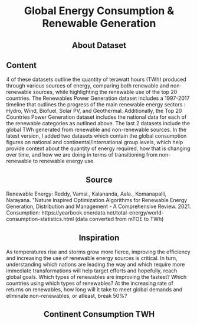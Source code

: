 <h1 align = 'center'> Global Energy Consumption & Renewable Generation
  </h1>
<h2 align = 'center' >About Dataset
  </h2>
 <h2> Content
  </h2>
4 of these datasets outline the quantity of terawatt hours (TWh) produced through various sources of energy, comparing both renewable and non-renewable sources, while highlighting the renewable use of the top 20 countries. The Renewables Power Generation dataset includes a 1997-2017 timeline that outlines the progress of the main renewable energy sectors : Hydro, Wind, Biofuel, Solar PV, and Geothermal. Additionally, the Top 20 Countries Power Generation dataset includes the national data for each of the renewable categories as outlined above. The last 2 datasets include the global TWh generated from renewable and non-renewable sources.
In the latest version, I added two datasets which contain the global consumption figures on national and continental/international group levels, which help provide context about the quantity of energy required, how that is changing over time, and how we are doing in terms of transitioning from non-renewable to renewable energy use.

<h2 align = 'center' > Source
  </h2>
Renewable Energy: Reddy, Vamsi., Kalananda, Aala., Komanapalli, Narayana. "Nature Inspired Optimization Algorithms for Renewable Energy Generation, Distribution and Management - A Comprehensive Review. 2021.
Consumption: https://yearbook.enerdata.net/total-energy/world-consumption-statistics.html (data converted from mTOE to TWh)

<h2 align = 'center' > Inspiration
  </h2>
  As temperatures rise and storms grow more fierce, improving the efficiency and increasing the use of renewable energy sources is critical. In turn, understanding which nations are leading the way and which require more immediate transformations will help target efforts and hopefully, reach global goals.
Which types of renewables are improving the fastest? Which countries using which types of renewables? At the increasing rate of returns on renewables, how long will it take to meet global demands and eliminate non-renewables, or atleast, break 50%?






<h2 align = 'center' > Continent Consumption TWH
  </h2>
  
